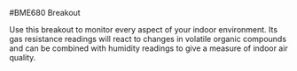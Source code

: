 <!--
---
name: BME680 Breakout
class: board
type: other
formfactor: Custom
manufacturer: Pimoroni
description: Use this breakout to monitor every aspect of your indoor environment.
url: https://shop.pimoroni.com/products/bme680
github: https://github.com/pimoroni/bme680
buy: https://shop.pimoroni.com/products/bme680
image: 'bme680.png'
pincount: 5
eeprom: no
power:
  '1':
ground:
  '9':
pin:
  '3':
    name: SDA
    mode: i2c
  '5':
    name: SCL
    mode: i2c
  '7':
    name: O
i2c:
  '0x76':
    name: BME680
    device: BME680
-->
#BME680 Breakout

Use this breakout to monitor every aspect of your indoor environment. Its gas resistance readings will react to changes in volatile organic compounds and can be combined with humidity readings to give a measure of indoor air quality.
